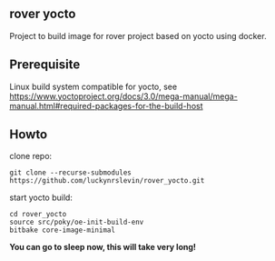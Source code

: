 ## rover yocto

Project to build image for rover project based on yocto using docker.

## Prerequisite
Linux build system compatible for yocto, see https://www.yoctoproject.org/docs/3.0/mega-manual/mega-manual.html#required-packages-for-the-build-host


## Howto
clone repo:

    git clone --recurse-submodules https://github.com/luckynrslevin/rover_yocto.git

start yocto build:

    cd rover_yocto
    source src/poky/oe-init-build-env
    bitbake core-image-minimal
    
__You can go to sleep now, this will take very long!__
